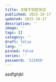 ```yaml
---
title: 文章不加密测试
published: 2025-10-17
updated: 2025-10-17
description: ''
image: ''
tags: []
category: ''
draft: false 
lang: ''
pinned: false
series: ''
password: '123456'
---
```

asdfghjkl